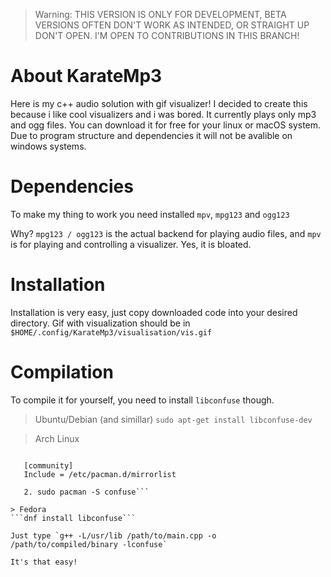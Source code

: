 > Warning: THIS VERSION IS ONLY FOR DEVELOPMENT, BETA VERSIONS OFTEN DON'T WORK AS INTENDED, OR STRAIGHT UP DON'T OPEN. I'M OPEN TO CONTRIBUTIONS IN THIS BRANCH!

# About KarateMp3
Here is my c++ audio solution with gif visualizer!
I decided to create this because i like cool visualizers and i was bored.
It currently plays only mp3 and ogg files.
You can download it for free for your linux or macOS system.
Due to program structure and dependencies it will not be avalible on windows systems.

# Dependencies
To make my thing to work you need installed `mpv`, `mpg123` and `ogg123`

Why? `mpg123 / ogg123` is the actual backend for playing audio files, and `mpv` is for playing and controlling a visualizer. Yes, it is bloated.

# Installation
Installation is very easy, just copy downloaded code into your desired directory.
Gif with visualization should be in `$HOME/.config/KarateMp3/visualisation/vis.gif`

# Compilation
To compile it for yourself, you need to install `libconfuse` though.

> Ubuntu/Debian (and simillar)
```sudo apt-get install libconfuse-dev```

> Arch Linux
```1. Enable the community repository on /etc/pacman.conf:

   [community]
   Include = /etc/pacman.d/mirrorlist
   
   2. sudo pacman -S confuse```

> Fedora
```dnf install libconfuse```

Just type `g++ -L/usr/lib /path/to/main.cpp -o /path/to/compiled/binary -lconfuse`

It's that easy!
